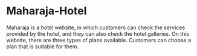 # Maharaja-Hotel
Maharaja is a hotel website, in which customers can check the services provided by the hotel, and they can also check the hotel galleries. On this website, there are three types of plans available. Customers can choose a plan that is suitable for them.
